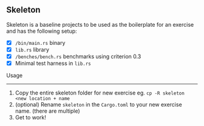 Skeleton
--------

Skeleton is a baseline projects to be used as the boilerplate for an exercise and has the following setup:
- [x] `/bin/main.rs` binary
- [x] `lib.rs` library
- [x] `/benches/bench.rs` benchmarks using criterion 0.3
- [x] Minimal test harness in `lib.rs`

Usage
_____
1. Copy the entire skeleton folder for new exercise eg. `cp -R skeleton <new location + name`
2. (optional) Rename `skeleton` in the `Cargo.toml` to your new exercise name. (there are multiple)
3. Get to work!